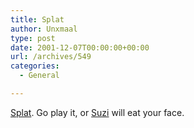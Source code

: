 ```yaml
---
title: Splat
author: Unxmaal
type: post
date: 2001-12-07T00:00:00+00:00
url: /archives/549
categories:
  - General

---
```

[Splat][1]. Go play it, or [Suzi][2] will eat your face.

 [1]: http://www.phatmatt.com/splat/
 [2]: http://www.sushithegreat.com/